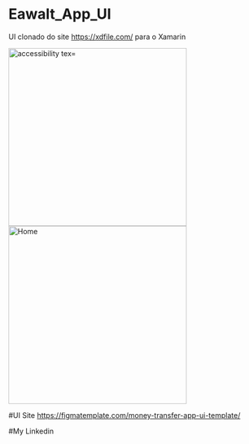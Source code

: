 # Eawalt_App_UI
UI clonado do site https://xdfile.com/ para o Xamarin

<p>
  <img src="https://user-images.githubusercontent.com/57480551/112514416-0c7a5a80-8d74-11eb-8aa3-f5f8d466ac74.png" width="350" alt="accessibility tex="Location">
  <img src="https://user-images.githubusercontent.com/57480551/112514370-ff5d6b80-8d73-11eb-87d3-eda2d50adc67.png" width="350" title="Home">
</p>

#UI Site
https://figmatemplate.com/money-transfer-app-ui-template/

#My Linkedin
